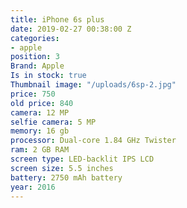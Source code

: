 ```yaml
---
title: iPhone 6s plus
date: 2019-02-27 00:38:00 Z
categories:
- apple
position: 3
Brand: Apple
Is in stock: true
Thumbnail image: "/uploads/6sp-2.jpg"
price: 750
old price: 840
camera: 12 MP
selfie camera: 5 MP
memory: 16 gb
processor: Dual-core 1.84 GHz Twister
ram: 2 GB RAM
screen type: LED-backlit IPS LCD
screen size: 5.5 inches
battery: 2750 mAh battery
year: 2016
---
```


